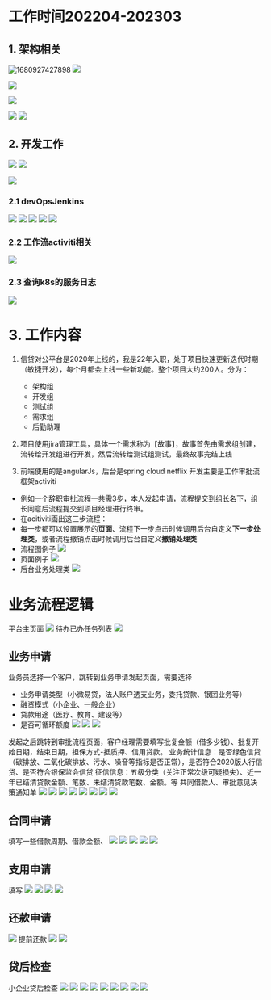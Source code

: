 # 工作时间202204-202303
## 1. 架构相关

![1680927427898](image/工作概述/1680927427898.png)
![](image/工作概述/imgclip_1.png )


![](image/工作概述/imgclip_2.png )

![](image/工作概述/imgclip_3.png )

![](image/工作概述/imgclip_4.png )
![](image/工作概述/imgclip_5.png )


## 2. 开发工作
![](image/工作概述/imgclip_15.png )
![](image/工作概述/imgclip_6.png )

![](image/工作概述/imgclip_7.png )

### 2.1 devOpsJenkins

![](image/工作概述/imgclip_8.png )
![](image/工作概述/imgclip_9.png )
![](image/工作概述/imgclip_10.png )
![](image/工作概述/imgclip_11.png )
![](image/工作概述/imgclip_12.png )

### 2.2 工作流activiti相关
![](image/工作概述/imgclip_13.png )

### 2.3 查询k8s的服务日志
![](image/工作概述/imgclip_14.png )

# 3. 工作内容

1. 信贷对公平台是2020年上线的，我是22年入职，处于项目快速更新迭代时期（敏捷开发），每个月都会上线一些新功能。整个项目大约200人。分为：
	- 架构组
	- 开发组
	- 测试组
	- 需求组
	- 后勤助理


2. 项目使用jira管理工具，具体一个需求称为【故事】，故事首先由需求组创建，流转给开发组进行开发，然后流转给测试组测试，最终故事完结上线

3. 前端使用的是angularJs，后台是spring cloud netflix 开发主要是工作审批流框架activiti
  - 例如一个辞职审批流程一共需3步，本人发起申请，流程提交到组长名下，组长同意后流程提交到项目经理进行终审。
  - 在acitiviti画出这三步流程：
  - 每一步都可以设置展示的**页面**、流程下一步点击时候调用后台自定义**下一步处理类**，或者流程撤销点击时候调用后台自定义**撤销处理类**
  - 流程图例子
![](image/工作概述/imgclip_16.png )
  - 页面例子
  ![](image/工作概述/imgclip_17.png )
  - 后台业务处理类
  ![](image/工作概述/imgclip_18.png )



# 业务流程逻辑
平台主页面
![](image/工作概述/imgclip_19.png )
待办已办任务列表
![](image/工作概述/imgclip_20.png )


## 业务申请
业务员选择一个客户，跳转到业务申请发起页面，需要选择
- 业务申请类型（小微易贷，法人账户透支业务，委托贷款、银团业务等）
- 融资模式（小企业、一般企业）
- 贷款用途（医疗、教育、建设等）
- 是否可循环额度
![](image/工作概述/imgclip_21.png )
![](image/工作概述/imgclip_22.png )
![](image/工作概述/imgclip_23.png )

发起之后跳转到审批流程页面，客户经理需要填写批复金额（借多少钱）、批复开始日期，结束日期，担保方式-抵质押、信用贷款。
业务统计信息：是否绿色信贷（碳排放、二氧化碳排放、污水、噪音等指标是否正常），是否符合2020版人行信贷、是否符合银保监会信贷
征信信息：五级分类（关注正常次级可疑损失）、近一年已结清贷款金额、笔数、未结清贷款笔数、金额。等
共同借款人、审批意见决策通知单
![](image/工作概述/imgclip_24.png )
![](image/工作概述/imgclip_25.png )
![](image/工作概述/imgclip_26.png )
![](image/工作概述/imgclip_27.png )
![](image/工作概述/imgclip_28.png )
![](image/工作概述/imgclip_29.png )
![](image/工作概述/imgclip_30.png )
![](image/工作概述/imgclip_31.png )



## 合同申请
填写一些借款周期、借款金额、
![](image/工作概述/imgclip_32.png )
![](image/工作概述/imgclip_34.png )
![](image/工作概述/imgclip_35.png )
![](image/工作概述/imgclip_36.png )
![](image/工作概述/imgclip_37.png )



## 支用申请
填写
![](image/工作概述/imgclip_39.png )
![](image/工作概述/imgclip_43.png )
![](image/工作概述/imgclip_44.png )
![](image/工作概述/imgclip_45.png )


## 还款申请
![](image/工作概述/imgclip_58.png )
提前还款
![](image/工作概述/imgclip_46.png )
![](image/工作概述/imgclip_47.png )

## 贷后检查
小企业贷后检查
![](image/工作概述/imgclip_49.png )
![](image/工作概述/imgclip_50.png )
![](image/工作概述/imgclip_51.png )
![](image/工作概述/imgclip_52.png )
![](image/工作概述/imgclip_53.png )
![](image/工作概述/imgclip_54.png )
![](image/工作概述/imgclip_55.png )
![](image/工作概述/imgclip_56.png )
![](image/工作概述/imgclip_57.png )























	 